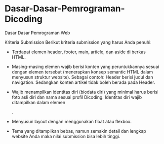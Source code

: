 # Dasar-Dasar-Pemrograman-Dicoding
Dasar Dasar Pemrograman Web


Kriteria Submission
Berikut kriteria submission yang harus Anda penuhi:

* Terdapat elemen header, footer, main, article, dan aside di berkas HTML.
  
* Masing-masing elemen wajib berisi konten yang peruntukkannya sesuai dengan elemen 
  tersebut (menerapkan konsep semantic HTML dalam menyusun struktur website).
  Sebagai contoh: Header berisi judul dan navigation. Sedangkan konten 
  artikel tidak boleh berada pada Header.
  
* Wajib menampilkan identitas diri (biodata diri) yang minimal harus berisi foto asli
  diri dan nama sesuai profil Dicoding. Identitas diri wajib ditampilkan dalam elemen <aside>.
* Menyusun layout dengan menggunakan float atau flexbox.
* Tema yang ditampilkan bebas, namun semakin detail dan lengkap website Anda maka 
  nilai submission bisa lebih tinggi.
